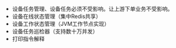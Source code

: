 - 设备任务管理、设备任务必须不受影响。让上游下单业务不受影响。
- 设备在线状态管理（集中Redis共享）
- 设备工作状态管理（JVM工作节点实现）
- 设备任务巡检器（支持数十万并发）
- 打印指令解释
